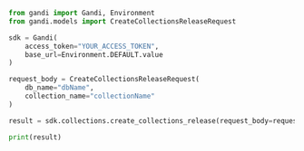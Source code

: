 ```python
from gandi import Gandi, Environment
from gandi.models import CreateCollectionsReleaseRequest

sdk = Gandi(
    access_token="YOUR_ACCESS_TOKEN",
    base_url=Environment.DEFAULT.value
)

request_body = CreateCollectionsReleaseRequest(
    db_name="dbName",
    collection_name="collectionName"
)

result = sdk.collections.create_collections_release(request_body=request_body)

print(result)

```

<!-- This file was generated by liblab | https://liblab.com/ -->
